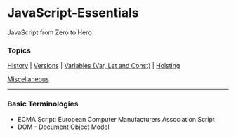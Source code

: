 # JavaScript-Essentials

JavaScript from Zero to Hero

### Topics

[History](https://github.com/piyushahir28/JavaScript-Essentials/blob/main/Theory/historyAndFeatures.md) | [Versions](https://github.com/piyushahir28/JavaScript-Essentials/blob/main/Theory/versionsOfJavascript.md) | [Variables (Var, Let and Const)](https://github.com/piyushahir28/JavaScript-Essentials/blob/main/Theory/variables.md) | [Hoisting](https://github.com/piyushahir28/JavaScript-Essentials/blob/main/Theory/hoisting.md)

[Miscellaneous](https://github.com/piyushahir28/JavaScript-Essentials/blob/main/Theory/miscellaneous.md)

---

### Basic Terminologies

- ECMA Script: European Computer Manufacturers Association Script
- DOM - Document Object Model
